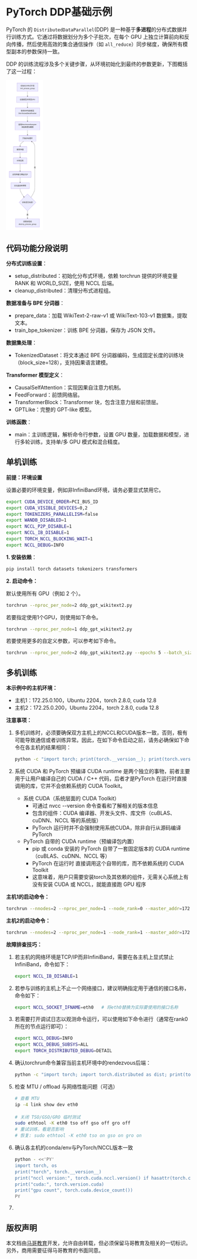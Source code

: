 # PyTorch DDP基础示例

PyTorch 的 `DistributedDataParallel`(DDP) 是一种基于**多进程**的分布式数据并行训练方式。它通过将数据划分为多个子批次，在每个 GPU 上独立计算前向和反向传播，然后使用高效的集合通信操作（如 `all_reduce`）同步梯度，确保所有模型副本的参数保持一致。

DDP 的训练流程涉及多个关键步骤，从环境初始化到最终的参数更新，下图概括了这一过程：

<img src="./imags/pytorch_01.png" alt="pytorch_01" style="zoom:40%;" />



## 代码功能分段说明

**分布式训练设置**：

- setup_distributed：初始化分布式环境，依赖 torchrun 提供的环境变量 RANK 和 WORLD_SIZE，使用 NCCL 后端。
- cleanup_distributed：清理分布式进程组。

**数据准备与 BPE 分词器**：

- prepare_data：加载 WikiText-2-raw-v1 或 WikiText-103-v1 数据集，提取文本。
- train_bpe_tokenizer：训练 BPE 分词器，保存为 JSON 文件。

**数据集处理**：

- TokenizedDataset：将文本通过 BPE 分词器编码，生成固定长度的训练块（block_size=128），支持因果语言建模。

**Transformer 模型定义**：

- CausalSelfAttention：实现因果自注意力机制。
- FeedForward：前馈网络层。
- TransformerBlock：Transformer 块，包含注意力层和前馈层。
- GPTLike：完整的 GPT-like 模型。

**训练函数**：

- main：主训练逻辑，解析命令行参数，设置 GPU 数量，加载数据和模型，进行多轮训练，支持单/多 GPU 模式和混合精度。



## 单机训练

**前提：环境设置**

设置必要的环境变量，例如非InfiniBand环境，请务必要显式禁用它。

```bash
export CUDA_DEVICE_ORDER=PCI_BUS_ID
export CUDA_VISIBLE_DEVICES=0,2
export TOKENIZERS_PARALLELISM=false
export WANDB_DISABLED=1
export NCCL_P2P_DISABLE=1
export NCCL_IB_DISABLE=1
export TORCH_NCCL_BLOCKING_WAIT=1
export NCCL_DEBUG=INFO
```

**1. 安装依赖**：

```bash
pip install torch datasets tokenizers transformers
```

**2. 启动命令：**

默认使用所有 GPU（例如 2 个）。

```bash
torchrun --nproc_per_node=2 ddp_gpt_wikitext2.py
```

若要指定使用1个GPU，则使用如下命令。

```bash
torchrun --nproc_per_node=1 ddp_gpt_wikitext2.py
```

若要使用更多的自定义参数，可以参考如下命令。

```bash
torchrun --nproc_per_node=2 ddp_gpt_wikitext2.py --epochs 5 --batch_size 32 --vocab_size 5000
```



## 多机训练

**本示例中的主机环境：**

- 主机1：172.25.0.100，Ubuntu 2204，torch 2.8.0, cuda 12.8
- 主机2：172.25.0.200，Ubuntu 2204，torch 2.8.0, cuda 12.8



**注意事项：**

1. 多机训练时，必须要确保双方主机上的NCCL和CUDA版本一致，否则，极有可能导致通信或者训练异常。因此，在如下命令启动之前，请务必确保如下命令在各主机的结果相同：

   ```bash
   python -c "import torch; print(torch.__version__); print(torch.version.cuda); print(torch.version.nccl)"
   ```

2. 系统 CUDA 和 PyTorch 预编译 CUDA runtime 是两个独立的事物，前者主要用于让用户编译自己的 CUDA / C++ 代码，后者才是PyTorch 在运行时直接调用的库，它并不会依赖系统的 CUDA Toolkit。
   - 系统 CUDA（系统层面的 CUDA Toolkit）
     - 可通过 nvcc --version 命令查看和了解相关的版本信息
     - 包含的组件：CUDA 编译器、开发头文件、库文件（cuBLAS、cuDNN、NCCL 等的系统版）
     - PyTorch 运行时并不会强制使用系统CUDA，除非自行从源码编译 PyTorch
   - PyTorch 自带的 CUDA runtime（预编译包内置）
     - pip 或 conda 安装的 PyTorch 自带了一套固定版本的 CUDA runtime（cuBLAS、cuDNN、NCCL 等）
     - PyTorch 在运行时 直接调用这个自带的库，而不依赖系统的 CUDA Toolkit
     - 这意味着，用户只需要安装torch及其依赖的组件，无需关心系统上有没有安装 CUDA 或 NCCL，就能直接跑 GPU 程序



**主机1的启动命令：**

```bash
torchrun --nnodes=2 --nproc_per_node=1 --node_rank=0 --master_addr=172.25.0.100 --master_port=29500 ddp_gpt_wikitext2.py --epochs 3 --batch_size 8
```

**主机2的启动命令：**

```bash
torchrun --nnodes=2 --nproc_per_node=1 --node_rank=1 --master_addr=172.25.0.100 --master_port=29500 ddp_gpt_wikitext2.py --epochs 3 --batch_size 8
```



**故障排查技巧：**

1. 若主机的网络环境是TCP/IP而非InfiniBand，需要在各主机上显式禁止InfiniBand，命令如下：

   ```bash
   export NCCL_IB_DISABLE=1  
   ```

2. 若参与训练的主机上不止一个网络接口，建议明确指定用于通信的接口名称，命令如下：

   ```bash
   export NCCL_SOCKET_IFNAME=eth0   # 将eth0替换为实际要使用的接口名称
   ```

3. 若需要打开调试日志以观测命令运行，可以使用如下命令进行（通常在rank0所在的节点运行即可）：

   ```bash
   export NCCL_DEBUG=INFO
   export NCCL_DEBUG_SUBSYS=ALL
   export TORCH_DISTRIBUTED_DEBUG=DETAIL
   ```

4. 确认torchrun命令兼容当前主机环境中的rendezvous后端：

   ```bash
   python -c "import torch; import torch.distributed as dist; print(torch.__version__)"
   ```

5. 检查 MTU / offload 与网络性能问题（可选）

   ```bash
   # 查看 MTU
   ip -4 link show dev eth0
   
   # 关闭 TSO/GSO/GRO 临时测试
   sudo ethtool -K eth0 tso off gso off gro off
   # 重试训练，看是否影响
   # 恢复: sudo ethtool -K eth0 tso on gso on gro on
   ```

6. 确认各主机的conda/env与PyTorch/NCCL版本一致

   ```bash
   python - <<'PY'
   import torch, os
   print("torch", torch.__version__)
   print("nccl version:", torch.cuda.nccl.version() if hasattr(torch.cuda, 'nccl') else "n/a")
   print("cuda:", torch.version.cuda)
   print("gpu count", torch.cuda.device_count())
   PY
   ```

7. 





## 版权声明

本文档由[马哥教育](http://www.magedu.com)开发，允许自由转载，但必须保留马哥教育及相关的一切标识。另外，商用需要征得马哥教育的书面同意。
